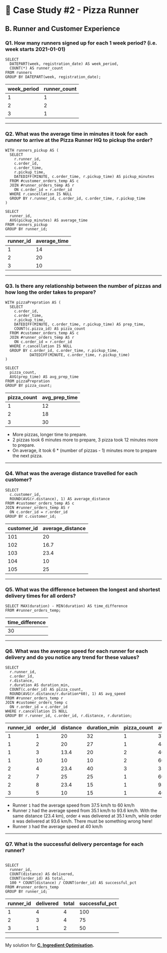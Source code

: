# 🍕 Case Study #2 - Pizza Runner
## B. Runner and Customer Experience
### Q1. How many runners signed up for each 1 week period? (i.e. week starts 2021-01-01)
```TSQL
SELECT 
  DATEPART(week, registration_date) AS week_period,
  COUNT(*) AS runner_count
FROM runners
GROUP BY DATEPART(week, registration_date);
```
| week_period | runner_count  |
|-------------|---------------|
| 1           | 1             |
| 2           | 2             |
| 3           | 1             |

---
### Q2. What was the average time in minutes it took for each runner to arrive at the Pizza Runner HQ to pickup the order?
```TSQL
WITH runners_pickup AS (
  SELECT
    r.runner_id,
    c.order_id, 
    c.order_time, 
    r.pickup_time, 
    DATEDIFF(MINUTE, c.order_time, r.pickup_time) AS pickup_minutes
  FROM #customer_orders_temp AS c
  JOIN #runner_orders_temp AS r
    ON c.order_id = r.order_id
  WHERE r.cancellation IS NULL
  GROUP BY r.runner_id, c.order_id, c.order_time, r.pickup_time
)

SELECT 
  runner_id,
  AVG(pickup_minutes) AS average_time
FROM runners_pickup
GROUP BY runner_id;
```
| runner_id | average_time  |
|-----------|---------------|
| 1         | 14            |
| 2         | 20            |
| 3         | 10            |

---
### Q3. Is there any relationship between the number of pizzas and how long the order takes to prepare?
```TSQL
WITH pizzaPrepration AS (
  SELECT
    c.order_id, 
    c.order_time, 
    r.pickup_time,
    DATEDIFF(MINUTE, c.order_time, r.pickup_time) AS prep_time,
    COUNT(c.pizza_id) AS pizza_count
  FROM #customer_orders_temp AS c
  JOIN #runner_orders_temp AS r
    ON c.order_id = r.order_id
  WHERE r.cancellation IS NULL
  GROUP BY c.order_id, c.order_time, r.pickup_time, 
           DATEDIFF(MINUTE, c.order_time, r.pickup_time)
)

SELECT 
  pizza_count,
  AVG(prep_time) AS avg_prep_time
FROM pizzaPrepration
GROUP BY pizza_count;
```
| pizza_count | avg_prep_time  |
|-------------|----------------|
| 1           | 12             |
| 2           | 18             |
| 3           | 30             |

* More pizzas, longer time to prepare. 
* 2 pizzas took 6 minutes more to prepare, 3 pizza took 12 minutes more to prepare.
* On average, it took 6 * (number of pizzas - 1) minutes more to prepare the next pizza.

---
### Q4. What was the average distance travelled for each customer?
```TSQL
SELECT
  c.customer_id,
  ROUND(AVG(r.distance), 1) AS average_distance
FROM #customer_orders_temp AS c
JOIN #runner_orders_temp AS r
  ON c.order_id = r.order_id
GROUP BY c.customer_id;
```
| customer_id | average_distance  |
|-------------|-------------------|
| 101         | 20                |
| 102         | 16.7              |
| 103         | 23.4              |
| 104         | 10                |
| 105         | 25                |

---
### Q5. What was the difference between the longest and shortest delivery times for all orders?
```TSQL
SELECT MAX(duration) - MIN(duration) AS time_difference
FROM #runner_orders_temp;
```
| time_difference|
|----------------|
| 30             |

---
### Q6. What was the average speed for each runner for each delivery and do you notice any trend for these values?
```TSQL
SELECT 
  r.runner_id,
  c.order_id,
  r.distance,
  r.duration AS duration_min,
  COUNT(c.order_id) AS pizza_count, 
  ROUND(AVG(r.distance/r.duration*60), 1) AS avg_speed
FROM #runner_orders_temp r
JOIN #customer_orders_temp c
  ON r.order_id = c.order_id
WHERE r.cancellation IS NULL
GROUP BY r.runner_id, c.order_id, r.distance, r.duration;
```
| runner_id | order_id | distance | duration_min | pizza_count | avg_speed  |
|-----------|----------|----------|--------------|-------------|------------|
| 1         | 1        | 20       | 32           | 1           | 37.5       |
| 1         | 2        | 20       | 27           | 1           | 44.4       |
| 1         | 3        | 13.4     | 20           | 2           | 40.2       |
| 1         | 10       | 10       | 10           | 2           | 60         |
| 2         | 4        | 23.4     | 40           | 3           | 35.1       |
| 2         | 7        | 25       | 25           | 1           | 60         |
| 2         | 8        | 23.4     | 15           | 1           | 93.6       |
| 3         | 5        | 10       | 15           | 1           | 40         |

* Runner ```1``` had the average speed from 37.5 km/h to 60 km/h
* Runner ```2``` had the average speed from 35.1 km/h to 93.6 km/h. With the same distance (23.4 km), order ```4``` was delivered at 35.1 km/h, while order ```8``` was delivered at 93.6 km/h. There must be something wrong here!
* Runner ```3``` had the average speed at 40 km/h

---
### Q7. What is the successful delivery percentage for each runner?
```TSQL

SELECT 
  runner_id,
  COUNT(distance) AS delivered,
  COUNT(order_id) AS total,
  100 * COUNT(distance) / COUNT(order_id) AS successful_pct
FROM #runner_orders_temp
GROUP BY runner_id;
```
| runner_id | delivered | total | successful_pct  |
|-----------|-----------|-------|-----------------|
| 1         | 4         | 4     | 100             |
| 2         | 3         | 4     | 75              |
| 3         | 1         | 2     | 50              |

---
My solution for **[C. Ingredient Optimisation](https://github.com/qanhnn12/8-Week-SQL-Challenge/blob/main/Case%20Study%20%232%20-%20Pizza%20Runner/Solution/C.%20Ingredient%20Optimisation.md).**
